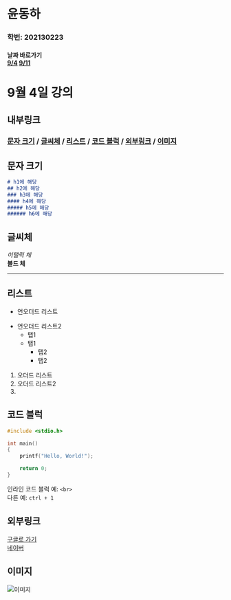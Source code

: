 # 윤동하
### 학번: 202130223
#### 날짜 바로가기<br>[9/4](#9월-4일-강의 '9월4일 바로가기') [9/11]()



# 9월 4일 강의

## 내부링크

### [문자 크기](#문자-크기) / [글씨체](#글씨체) / [리스트](#리스트) / [코드 블럭](#코드-블럭) / [외부링크](#외부링크) / [이미지](#이미지)


## 문자 크기

```md
# h1에 해당
## h2에 해당
### h3에 해당
#### h4에 해당
##### h5에 해당
###### h6에 해당
```
## 글씨체

*이탤릭 체*  
**볼드 체**

---

## 리스트

* 언오더드 리스트
- 언오더드 리스트2
    * 탭1
    - 탭1
        * 탭2
        - 탭2

1. 오더드 리스트
2. 오더드 리스트2
3. 

## 코드 블럭

```c
#include <stdio.h>

int main()
{
    printf("Hello, World!");

    return 0;
}
```

인라인 코드 블럭 예: `<br>`  
다른 예: `ctrl + 1`

## 외부링크
[구글로 가기](https://google.com '구글 링크')  
[네이버](https://naver.com '네이버')

## 이미지
![이미지](img.jpg '햄스터')